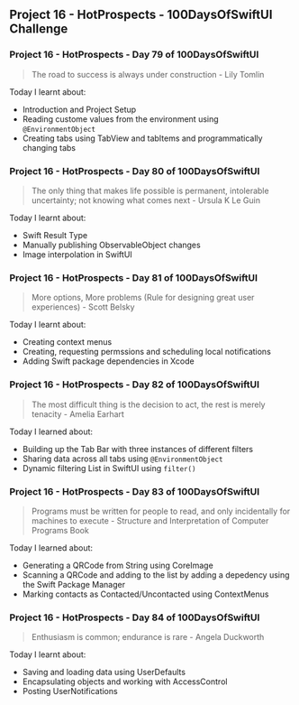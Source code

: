 ## Project 16 - HotProspects - 100DaysOfSwiftUI Challenge

### Project 16 - HotProspects - Day 79 of 100DaysOfSwiftUI

> The road to success is always under construction - Lily Tomlin

Today I learnt about:

- Introduction and Project Setup
- Reading custome values from the environment using `@EnvironmentObject`
- Creating tabs using TabView and tabItems and programmatically changing tabs

### Project 16 - HotProspects - Day 80 of 100DaysOfSwiftUI

> The only thing that makes life possible is permanent, intolerable uncertainty; not knowing what comes next - Ursula K Le Guin

Today I learnt about:

- Swift Result Type
- Manually publishing ObservableObject changes
- Image interpolation in SwiftUI

### Project 16 - HotProspects - Day 81 of 100DaysOfSwiftUI

> More options, More problems (Rule for designing great user experiences) - Scott Belsky

Today I learnt about:

- Creating context menus
- Creating, requesting permssions and scheduling local notifications
- Adding Swift package dependencies in Xcode

### Project 16 - HotProspects - Day 82 of 100DaysOfSwiftUI

> The most difficult thing is the decision to act, the rest is merely tenacity - Amelia Earhart

Today I learned about:

- Building up the Tab Bar with three instances of different filters
- Sharing data across all tabs using `@EnvironmentObject`
- Dynamic filtering List in SwiftUI using `filter()`

### Project 16 - HotProspects - Day 83 of 100DaysOfSwiftUI

> Programs must be written for people to read, and only incidentally for machines to execute - Structure and Interpretation of Computer Programs Book

Today I learned about:

- Generating a QRCode from String using CoreImage 
- Scanning a QRCode and adding to the list by adding a depedency using the Swift Package Manager
- Marking contacts as Contacted/Uncontacted using ContextMenus

### Project 16 - HotProspects - Day 84 of 100DaysOfSwiftUI

> Enthusiasm is common; endurance is rare - Angela Duckworth

Today I learnt about:

- Saving and loading data using UserDefaults
- Encapsulating objects and working with AccessControl
- Posting UserNotifications
